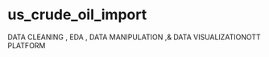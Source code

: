 # us_crude_oil_import
DATA CLEANING , EDA , DATA MANIPULATION ,&amp; DATA VISUALIZATIONOTT PLATFORM 
